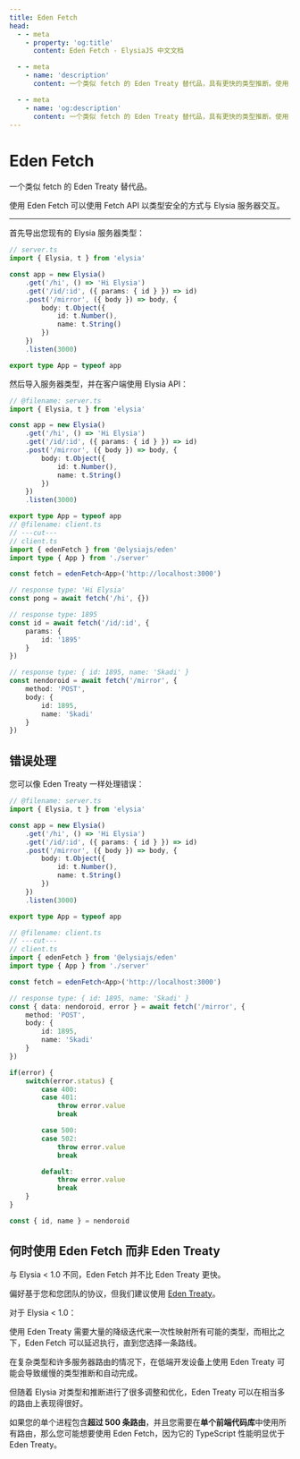 ```yaml
---
title: Eden Fetch
head:
  - - meta
    - property: 'og:title'
      content: Eden Fetch - ElysiaJS 中文文档

  - - meta
    - name: 'description'
      content: 一个类似 fetch 的 Eden Treaty 替代品，具有更快的类型推断。使用 Eden Fetch，您可以在不需要代码生成的情况下，以端到端类型安全的方式向 Elysia 服务器发出请求。

  - - meta
    - name: 'og:description'
      content: 一个类似 fetch 的 Eden Treaty 替代品，具有更快的类型推断。使用 Eden Fetch，您可以在不需要代码生成的情况下，以端到端类型安全的方式向 Elysia 服务器发出请求。
---
```


# Eden Fetch

一个类似 fetch 的 Eden Treaty 替代品。

使用 Eden Fetch 可以使用 Fetch API 以类型安全的方式与 Elysia 服务器交互。

---

首先导出您现有的 Elysia 服务器类型：

```typescript twoslash
// server.ts
import { Elysia, t } from 'elysia'

const app = new Elysia()
    .get('/hi', () => 'Hi Elysia')
    .get('/id/:id', ({ params: { id } }) => id)
    .post('/mirror', ({ body }) => body, {
        body: t.Object({
            id: t.Number(),
            name: t.String()
        })
    })
    .listen(3000)

export type App = typeof app
```

然后导入服务器类型，并在客户端使用 Elysia API：

```typescript twoslash
// @filename: server.ts
import { Elysia, t } from 'elysia'

const app = new Elysia()
    .get('/hi', () => 'Hi Elysia')
    .get('/id/:id', ({ params: { id } }) => id)
    .post('/mirror', ({ body }) => body, {
        body: t.Object({
            id: t.Number(),
            name: t.String()
        })
    })
    .listen(3000)

export type App = typeof app
// @filename: client.ts
// ---cut---
// client.ts
import { edenFetch } from '@elysiajs/eden'
import type { App } from './server'

const fetch = edenFetch<App>('http://localhost:3000')

// response type: 'Hi Elysia'
const pong = await fetch('/hi', {})

// response type: 1895
const id = await fetch('/id/:id', {
    params: {
        id: '1895'
    }
})

// response type: { id: 1895, name: 'Skadi' }
const nendoroid = await fetch('/mirror', {
    method: 'POST',
    body: {
        id: 1895,
        name: 'Skadi'
    }
})
```

## 错误处理

您可以像 Eden Treaty 一样处理错误：

```typescript twoslash
// @filename: server.ts
import { Elysia, t } from 'elysia'

const app = new Elysia()
    .get('/hi', () => 'Hi Elysia')
    .get('/id/:id', ({ params: { id } }) => id)
    .post('/mirror', ({ body }) => body, {
        body: t.Object({
            id: t.Number(),
            name: t.String()
        })
    })
    .listen(3000)

export type App = typeof app

// @filename: client.ts
// ---cut---
// client.ts
import { edenFetch } from '@elysiajs/eden'
import type { App } from './server'

const fetch = edenFetch<App>('http://localhost:3000')

// response type: { id: 1895, name: 'Skadi' }
const { data: nendoroid, error } = await fetch('/mirror', {
    method: 'POST',
    body: {
        id: 1895,
        name: 'Skadi'
    }
})

if(error) {
    switch(error.status) {
        case 400:
        case 401:
            throw error.value
            break

        case 500:
        case 502:
            throw error.value
            break

        default:
            throw error.value
            break
    }
}

const { id, name } = nendoroid
```

## 何时使用 Eden Fetch 而非 Eden Treaty

与 Elysia < 1.0 不同，Eden Fetch 并不比 Eden Treaty 更快。

偏好基于您和您团队的协议，但我们建议使用 [Eden Treaty](/eden/treaty/overview)。

对于 Elysia < 1.0：

使用 Eden Treaty 需要大量的降级迭代来一次性映射所有可能的类型，而相比之下，Eden Fetch 可以延迟执行，直到您选择一条路线。

在复杂类型和许多服务器路由的情况下，在低端开发设备上使用 Eden Treaty 可能会导致缓慢的类型推断和自动完成。

但随着 Elysia 对类型和推断进行了很多调整和优化，Eden Treaty 可以在相当多的路由上表现得很好。

如果您的单个进程包含**超过 500 条路由**，并且您需要在**单个前端代码库**中使用所有路由，那么您可能想要使用 Eden Fetch，因为它的 TypeScript 性能明显优于 Eden Treaty。
